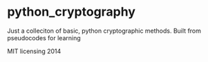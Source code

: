 python_cryptography
===================

Just a colleciton of basic, python cryptographic methods. 
Built from pseudocodes for learning


MIT licensing 2014
